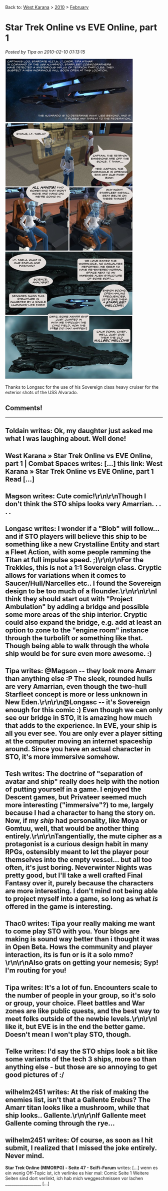 Back to: [West Karana](/posts/westkarana.md) > [2010](/posts/2010/westkarana.md) > [February](./westkarana.md)
# Star Trek Online vs EVE Online, part 1

*Posted by Tipa on 2010-02-10 01:13:15*

[![](../../../uploads/2010/02/comic.jpg "comic")](../../../uploads/2010/02/comic.jpg)

Thanks to Longasc for the use of his Sovereign class heavy cruiser for the exterior shots of the USS Alvarado.

## Comments!
---
**Toldain** writes: Ok, my daughter just asked me what I was laughing about.   Well done!
---
**West Karana » Star Trek Online vs EVE Online, part 1 | Combat Spaces** writes: [...] this link: West Karana » Star Trek Online vs EVE Online, part 1   Read [...]
---
**Magson** writes: Cute comic!\r\n\r\nThough I don't think the STO ships looks very Amarrian. . . . .
---
**Longasc** writes: I wonder if a "Blob" will follow... and if STO players will believe this ship to be something like a new Crystalline Entity and start a Fleet Action, with some people ramming the Titan at full impulse speed. ;)\r\n\r\nFor the Trekkies, this is not a 1:1 Sovereign class. Cryptic allows for variations when it comes to Saucer/Hull/Narcelles etc.. I found the Sovereign design to be too much of a flounder.\r\n\r\n\r\nI think they should start out with "Project Ambulation" by adding a bridge and possible some more areas of the ship interior. Cryptic could also expand the bridge, e.g. add at least an option to zone to the "engine room" instance through the turbolift or something like that. Though being able to walk through the whole ship would be for sure even more awesome. :)
---
**Tipa** writes: @Magson -- they look more Amarr than anything else :P The sleek, rounded hulls are very Amarrian, even though the two-hull Starfleet concept is more or less unknown in New Eden.\r\n\r\n@Longasc -- it's Sovereign enough for this comic :) Even though we can only see our bridge in STO, it is amazing how much that adds to the experience. In EVE, your ship is all you ever see. You are only ever a player sitting at the computer moving an internet spaceship around. Since you have an actual character in STO, it's more immersive somehow.
---
**Tesh** writes: The doctrine of "separation of avatar and ship" really does help with the notion of putting yourself in a game.  I enjoyed the Descent games, but Privateer seemed much more interesting ("immersive"?) to me, largely because I had a character to hang the story on.  Now, if my *ship* had personality, like Moya or Gomtuu, well, that would be another thing entirely.\r\n\r\nTangentially, the mute cipher as a protagonist is a curious design habit in many RPGs, ostensibly meant to let the player pour themselves into the empty vessel... but all too often, it's just boring.  Neverwinter Nights was pretty good, but I'll take a well crafted Final Fantasy over it, purely because the characters are more interesting.  I don't mind not being able to project myself into a game, so long as what *is* offered in the game is interesting.
---
**Thac0** writes: Tipa your really making me want to come play STO with you. Your blogs are making is sound way better than i thought it was in Open Beta. Hows the community and player interaction, its is fun or is it a solo mmo?\r\n\r\nAlso grats on getting your nemesis; Syp! I'm routing for you!
---
**Tipa** writes: It's a lot of fun. Encounters scale to the number of people in your group, so it's solo or group, your choice. Fleet battles and War zones are like public quests, and the best way to meet folks outside of the newbie levels.\r\n\r\nI like it, but EVE is in the end the better game. Doesn't mean I won't play STO, though.
---
**Telke** writes: I'd say the STO ships look a bit like some variants of the tech 3 ships, more so than anything else - but those are so annoying to get good pictures of :/
---
**wilhelm2451** writes: At the risk of making the enemies list, isn't that a Gallente Erebus?  The Amarr titan looks like a mushroom, while that ship looks.. Gallente.\r\n\r\nIf Gallente meet Gallente coming through the rye...
---
**wilhelm2451** writes: Of course, as soon as I hit submit, I realized that I missed the joke entirely.  Never mind.
---
**Star Trek Online (MMORPG) - Seite 47 - SciFi-Forum** writes: [...] wenn es ein wenig Off-Topic ist, ich verlinke es hier mal:  Comic Seite 1  Weitere Seiten sind dort verlinkt, ich hab mich weggeschmissen vor lachen   __________________ [...]
